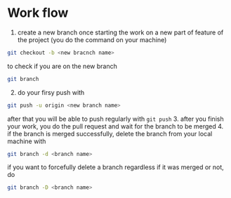 # Work flow
1. create a new branch once starting the work on a new part of feature of the project (you do the command on your machine)
```sh
git checkout -b <new bracnch name>
```
to check if you are on the new branch
```sh
git branch
```
2. do your firsy push with
```sh
git push -u origin <new branch name>
```
after that you will be able to push regularly with `git push`
3. after you finish your work, you do the pull request and wait for the branch to be merged
4. if the branch is merged successfully, delete the branch from your local machine with
```sh
git branch -d <branch name>
```
if you want to forcefully delete a branch regardless if it was merged or not, do
```sh
git branch -D <branch name>
```
